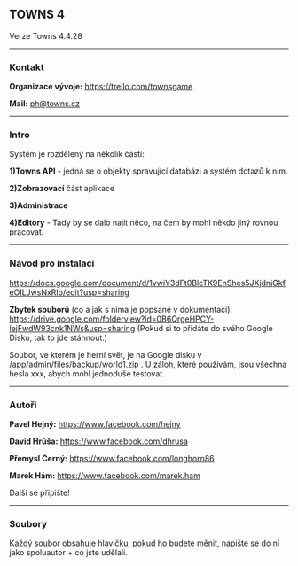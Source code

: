 ## TOWNS 4

 Verze Towns 4.4.28

* * *
### Kontakt

**Organizace vývoje:** https://trello.com/townsgame

**Mail:** ph@towns.cz

* * *
### Intro

Systém je rozdělený na několik částí: 

**1)Towns API** - jedná se o objekty spravující databázi a systém dotazů k nim.

**2)Zobrazovací** část aplikace 

**3)Administrace**

**4)Editory** - Tady by se dalo najít něco, na čem by mohl někdo jiný rovnou pracovat.

* * *
### Návod pro instalaci
https://docs.google.com/document/d/1vwiY3dFt0BlcTK9EnShes5JXjdnjGkfeOILJwsNxRIo/edit?usp=sharing

**Zbytek souborů** (co a jak s nima je popsané v dokumentaci):
https://drive.google.com/folderview?id=0B6QrgeHPCY-lejFwdW93cnk1NWs&usp=sharing
(Pokud si to přidáte do svého Google Disku, tak to jde stáhnout.)

Soubor, ve kterém je herní svět, je na Google disku v /app/admin/files/backup/world1.zip .
U záloh, které používám, jsou všechna hesla xxx, abych mohl jednoduše testovat.

* * *
### Autoři

**Pavel Hejný:** https://www.facebook.com/hejny

**David Hrůša:** https://www.facebook.com/dhrusa

**Přemysl Černý:** https://www.facebook.com/longhorn86

**Marek Hám:** https://www.facebook.com/marek.ham

Další se připište!

* * *
### Soubory

Každý soubor obsahuje hlavičku, pokud ho budete měnit, napište se do ní jako spoluautor + co jste udělali.

